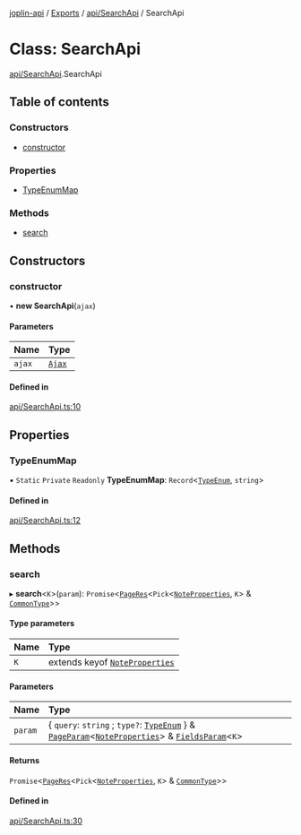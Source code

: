 [joplin-api](../README.md) / [Exports](../modules.md) / [api/SearchApi](../modules/api_SearchApi.md) / SearchApi

# Class: SearchApi

[api/SearchApi](../modules/api_SearchApi.md).SearchApi

## Table of contents

### Constructors

- [constructor](api_SearchApi.SearchApi.md#constructor)

### Properties

- [TypeEnumMap](api_SearchApi.SearchApi.md#typeenummap)

### Methods

- [search](api_SearchApi.SearchApi.md#search)

## Constructors

### constructor

• **new SearchApi**(`ajax`)

#### Parameters

| Name   | Type                        |
| :----- | :-------------------------- |
| `ajax` | [`Ajax`](util_ajax.Ajax.md) |

#### Defined in

[api/SearchApi.ts:10](https://github.com/rxliuli/joplin-utils/blob/f2c832f/libs/joplin-api/src/api/SearchApi.ts#L10)

## Properties

### TypeEnumMap

▪ `Static` `Private` `Readonly` **TypeEnumMap**: `Record`<[`TypeEnum`](../enums/modal_TypeEnum.TypeEnum.md), `string`\>

#### Defined in

[api/SearchApi.ts:12](https://github.com/rxliuli/joplin-utils/blob/f2c832f/libs/joplin-api/src/api/SearchApi.ts#L12)

## Methods

### search

▸ **search**<`K`\>(`param`): `Promise`<[`PageRes`](../interfaces/modal_PageData.PageRes.md)<`Pick`<[`NoteProperties`](../interfaces/modal_NoteProperties.NoteProperties.md), `K`\> & [`CommonType`](../interfaces/modal_CommonType.CommonType.md)\>\>

#### Type parameters

| Name | Type                                                                                   |
| :--- | :------------------------------------------------------------------------------------- |
| `K`  | extends keyof [`NoteProperties`](../interfaces/modal_NoteProperties.NoteProperties.md) |

#### Parameters

| Name    | Type                                                                                                                                                                                                                                                                                             |
| :------ | :----------------------------------------------------------------------------------------------------------------------------------------------------------------------------------------------------------------------------------------------------------------------------------------------- |
| `param` | { `query`: `string` ; `type?`: [`TypeEnum`](../enums/modal_TypeEnum.TypeEnum.md) } & [`PageParam`](../interfaces/modal_PageData.PageParam.md)<[`NoteProperties`](../interfaces/modal_NoteProperties.NoteProperties.md)\> & [`FieldsParam`](../interfaces/modal_FieldsParam.FieldsParam.md)<`K`\> |

#### Returns

`Promise`<[`PageRes`](../interfaces/modal_PageData.PageRes.md)<`Pick`<[`NoteProperties`](../interfaces/modal_NoteProperties.NoteProperties.md), `K`\> & [`CommonType`](../interfaces/modal_CommonType.CommonType.md)\>\>

#### Defined in

[api/SearchApi.ts:30](https://github.com/rxliuli/joplin-utils/blob/f2c832f/libs/joplin-api/src/api/SearchApi.ts#L30)
